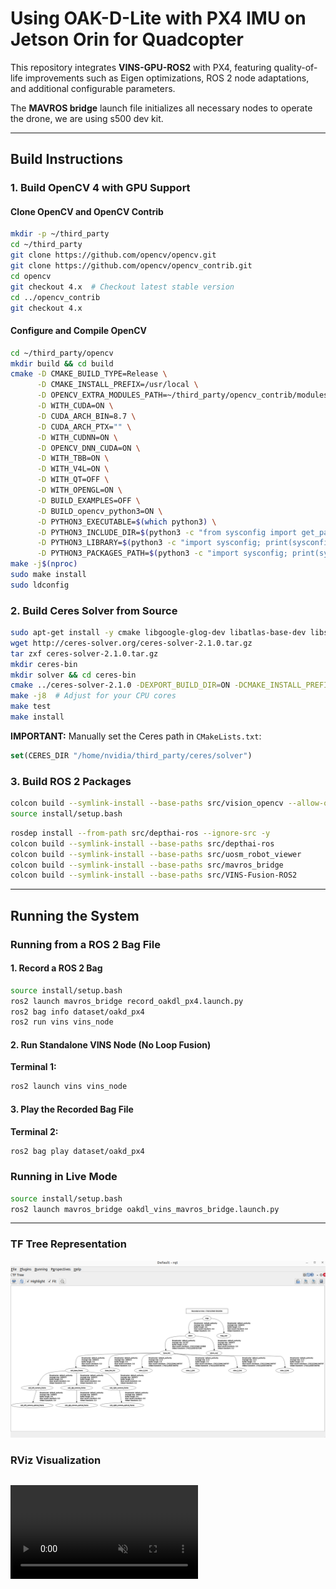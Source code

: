 # Using OAK-D-Lite with PX4 IMU on Jetson Orin for Quadcopter

This repository integrates **VINS-GPU-ROS2** with PX4, featuring quality-of-life improvements such as Eigen optimizations, ROS 2 node adaptations, and additional configurable parameters. 

The **MAVROS bridge** launch file initializes all necessary nodes to operate the drone, we are using s500 dev kit.

---

## Build Instructions

### 1. Build OpenCV 4 with GPU Support

#### Clone OpenCV and OpenCV Contrib

```bash
mkdir -p ~/third_party
cd ~/third_party
git clone https://github.com/opencv/opencv.git
git clone https://github.com/opencv/opencv_contrib.git
cd opencv
git checkout 4.x  # Checkout latest stable version
cd ../opencv_contrib
git checkout 4.x
```

#### Configure and Compile OpenCV

```bash
cd ~/third_party/opencv
mkdir build && cd build
cmake -D CMAKE_BUILD_TYPE=Release \
      -D CMAKE_INSTALL_PREFIX=/usr/local \
      -D OPENCV_EXTRA_MODULES_PATH=~/third_party/opencv_contrib/modules \
      -D WITH_CUDA=ON \
      -D CUDA_ARCH_BIN=8.7 \
      -D CUDA_ARCH_PTX="" \
      -D WITH_CUDNN=ON \
      -D OPENCV_DNN_CUDA=ON \
      -D WITH_TBB=ON \
      -D WITH_V4L=ON \
      -D WITH_QT=OFF \
      -D WITH_OPENGL=ON \
      -D BUILD_EXAMPLES=OFF \
      -D BUILD_opencv_python3=ON \
      -D PYTHON3_EXECUTABLE=$(which python3) \
      -D PYTHON3_INCLUDE_DIR=$(python3 -c "from sysconfig import get_path; print(get_path('include'))") \
      -D PYTHON3_LIBRARY=$(python3 -c "import sysconfig; print(sysconfig.get_config_var('LIBDIR'))") \
      -D PYTHON3_PACKAGES_PATH=$(python3 -c "import sysconfig; print(sysconfig.get_path('purelib'))") ..
make -j$(nproc)
sudo make install
sudo ldconfig
```

### 2. Build Ceres Solver from Source

```bash
sudo apt-get install -y cmake libgoogle-glog-dev libatlas-base-dev libsuitesparse-dev
wget http://ceres-solver.org/ceres-solver-2.1.0.tar.gz
tar zxf ceres-solver-2.1.0.tar.gz
mkdir ceres-bin
mkdir solver && cd ceres-bin
cmake ../ceres-solver-2.1.0 -DEXPORT_BUILD_DIR=ON -DCMAKE_INSTALL_PREFIX="../solver"
make -j8  # Adjust for your CPU cores
make test
make install
```

**IMPORTANT:** Manually set the Ceres path in `CMakeLists.txt`:

```cmake
set(CERES_DIR "/home/nvidia/third_party/ceres/solver")
```

### 3. Build ROS 2 Packages

```bash
colcon build --symlink-install --base-paths src/vision_opencv --allow-overriding cv_bridge image_geometry
source install/setup.bash
```

```bash
rosdep install --from-path src/depthai-ros --ignore-src -y
colcon build --symlink-install --base-paths src/depthai-ros
colcon build --symlink-install --base-paths src/uosm_robot_viewer
colcon build --symlink-install --base-paths src/mavros_bridge
colcon build --symlink-install --base-paths src/VINS-Fusion-ROS2
```

---

## Running the System

### Running from a ROS 2 Bag File

#### 1. Record a ROS 2 Bag

```bash
source install/setup.bash
ros2 launch mavros_bridge record_oakdl_px4.launch.py
ros2 bag info dataset/oakd_px4
ros2 run vins vins_node
```

#### 2. Run Standalone VINS Node (No Loop Fusion)

**Terminal 1:**

```bash
ros2 launch vins vins_node
```

#### 3. Play the Recorded Bag File

**Terminal 2:**

```bash
ros2 bag play dataset/oakd_px4
```

### Running in Live Mode

```bash
source install/setup.bash
ros2 launch mavros_bridge oakdl_vins_mavros_bridge.launch.py
```

---
### TF Tree Representation
![TF Tree](media/tf_tree.png)

### RViz Visualization
<video src="media/rviz.webm" controls="controls" muted="muted" style="max-width:100%;"></video>
---

